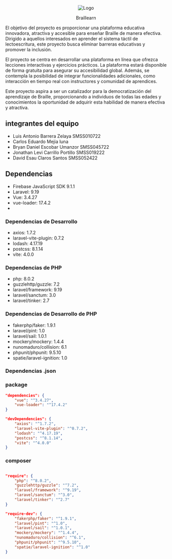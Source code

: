 <p align="center"><img src="https://cdn-icons-png.flaticon.com/128/9596/9596365.png"  alt="Logo"></a></p>

<p align="center">
    <a> Braillearn </a> 
</p>
<p> El objetivo del proyecto es proporcionar una plataforma educativa innovadora, atractiva y accesible para enseñar Braille de manera efectiva. Dirigido a aquellos interesados en aprender el sistema táctil de lectoescritura, este proyecto busca eliminar barreras educativas y promover la inclusión.

El proyecto se centra en desarrollar una plataforma en línea que ofrezca lecciones interactivas y ejercicios prácticos. La plataforma estará disponible de forma gratuita para asegurar su accesibilidad global. Además, se contempla la posibilidad de integrar funcionalidades adicionales, como interacción en tiempo real con instructores y comunidad de aprendices.

Este proyecto aspira a ser un catalizador para la democratización del aprendizaje de Braille, proporcionando a individuos de todas las edades y conocimientos la oportunidad de adquirir esta habilidad de manera efectiva y atractiva.
</p>

 ## integrantes del equipo
 - Luis Antonio Barrera Zelaya SMSS010722
 - Carlos Eduardo Mejia luna
 - Bryan Daniel Escobar Umanzor SMSS045722
 - Jonathan Levi Carrillo Portillo SMSS019222
 - David Esau Claros Santos SMSS052422

## Dependencias
- Firebase JavaScript SDK 9.1.1
- Laravel: 9.19
- Vue: 3.4.27
- vue-loader: 17.4.2
- 
### Dependencias de Desarrollo
- axios: 1.7.2
- laravel-vite-plugin: 0.7.2
- lodash: 4.17.19
- postcss: 8.1.14
- vite: 4.0.0
  
### Dependencias de PHP
- php: 8.0.2
- guzzlehttp/guzzle: 7.2
- laravel/framework: 9.19
- laravel/sanctum: 3.0
- laravel/tinker: 2.7
  
### Dependencias de Desarrollo de PHP
- fakerphp/faker: 1.9.1
- laravel/pint: 1.0
- laravel/sail: 1.0.1
- mockery/mockery: 1.4.4
- nunomaduro/collision: 6.1
- phpunit/phpunit: 9.5.10
- spatie/laravel-ignition: 1.0

### Dependencias .json


### package
```json
"dependencies": {
    "vue": "^3.4.27",
    "vue-loader": "^17.4.2"
}

"devDependencies": {
    "axios": "^1.7.2",
    "laravel-vite-plugin": "^0.7.2",
    "lodash": "^4.17.19",
    "postcss": "^8.1.14",
    "vite": "^4.0.0"
}
```
### composer
```json

"require": {
    "php": "^8.0.2",
    "guzzlehttp/guzzle": "^7.2",
    "laravel/framework": "^9.19",
    "laravel/sanctum": "^3.0",
    "laravel/tinker": "^2.7"
}

"require-dev": {
    "fakerphp/faker": "^1.9.1",
    "laravel/pint": "^1.0",
    "laravel/sail": "^1.0.1",
    "mockery/mockery": "^1.4.4",
    "nunomaduro/collision": "^6.1",
    "phpunit/phpunit": "^9.5.10",
    "spatie/laravel-ignition": "^1.0"
}
```



